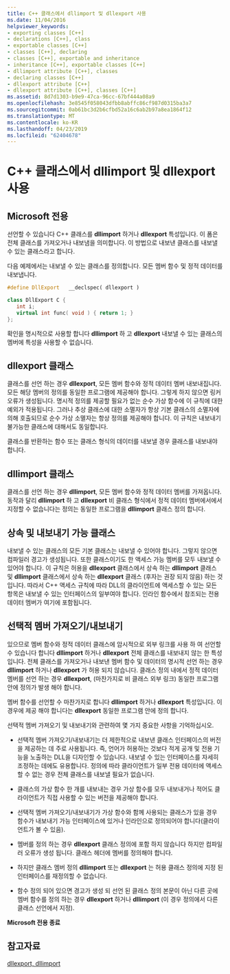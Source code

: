 ```yaml
---
title: C++ 클래스에서 dllimport 및 dllexport 사용
ms.date: 11/04/2016
helpviewer_keywords:
- exporting classes [C++]
- declarations [C++], class
- exportable classes [C++]
- classes [C++], declaring
- classes [C++], exportable and inheritance
- inheritance [C++], exportable classes [C++]
- dllimport attribute [C++], classes
- declaring classes [C++]
- dllexport attribute [C++]
- dllexport attribute [C++], classes [C++]
ms.assetid: 8d7d1303-b9e9-47ca-96cc-67bf444a08a9
ms.openlocfilehash: 3e8545f058043dfbb8abffc86cf987d0315ba3a7
ms.sourcegitcommit: 0ab61bc3d2b6cfbd52a16c6ab2b97a8ea1864f12
ms.translationtype: MT
ms.contentlocale: ko-KR
ms.lasthandoff: 04/23/2019
ms.locfileid: "62404678"
---
```

# <a name="using-dllimport-and-dllexport-in-c-classes"></a>C++ 클래스에서 dllimport 및 dllexport 사용

## <a name="microsoft-specific"></a>Microsoft 전용

선언할 수 있습니다 C++ 클래스를 **dllimport** 하거나 **dllexport** 특성입니다. 이 폼은 전체 클래스를 가져오거나 내보냄을 의미합니다. 이 방법으로 내보낸 클래스를 내보낼 수 있는 클래스라고 합니다.

다음 예제에서는 내보낼 수 있는 클래스를 정의합니다. 모든 멤버 함수 및 정적 데이터를 내보냅니다.

```cpp
#define DllExport   __declspec( dllexport )

class DllExport C {
   int i;
   virtual int func( void ) { return 1; }
};
```

확인을 명시적으로 사용할 합니다 **dllimport** 하 고 **dllexport** 내보낼 수 있는 클래스의 멤버에 특성을 사용할 수 없습니다.

##  <a name="_pluslang_using_dllimport_and_dllexport_in_c2b2bdllexportclasses"></a> dllexport 클래스

클래스를 선언 하는 경우 **dllexport**, 모든 멤버 함수와 정적 데이터 멤버 내보내집니다. 모든 해당 멤버의 정의를 동일한 프로그램에 제공해야 합니다. 그렇게 하지 않으면 링커 오류가 생성됩니다. 명시적 정의를 제공할 필요가 없는 순수 가상 함수에 이 규칙에 대한 예외가 적용됩니다. 그러나 추상 클래스에 대한 소멸자가 항상 기본 클래스의 소멸자에 의해 호출되므로 순수 가상 소멸자는 항상 정의를 제공해야 합니다. 이 규칙은 내보내기 불가능한 클래스에 대해서도 동일합니다.

클래스를 반환하는 함수 또는 클래스 형식의 데이터를 내보낼 경우 클래스를 내보내야 합니다.

##  <a name="_pluslang_dllexport_classesdllexportclasses"></a> dllimport 클래스

클래스를 선언 하는 경우 **dllimport**, 모든 멤버 함수와 정적 데이터 멤버를 가져옵니다. 동작과 달리 **dllimport** 하 고 **dllexport** 비 클래스 형식에서 정적 데이터 멤버에서에서 지정할 수 없습니다는 정의는 동일한 프로그램을 **dllimport** 클래스 정의 합니다.

##  <a name="_pluslang_using_dllimport_and_dllexport_in_c2b2binheritanceandexportableclasses"></a> 상속 및 내보내기 가능 클래스

내보낼 수 있는 클래스의 모든 기본 클래스는 내보낼 수 있어야 합니다. 그렇지 않으면 컴파일러 경고가 생성됩니다. 또한 클래스이기도 한 액세스 가능 멤버를 모두 내보낼 수 있어야 합니다. 이 규칙은 허용을 **dllexport** 클래스에서 상속 하는 **dllimport** 클래스 및 **dllimport** 클래스에서 상속 하는 **dllexport** 클래스 (후자는 권장 되지 않음) 하는 것입니다. 따라서 C++ 액세스 규칙에 따라 DLL의 클라이언트에 액세스할 수 있는 모든 항목은 내보낼 수 있는 인터페이스의 일부여야 합니다. 인라인 함수에서 참조되는 전용 데이터 멤버가 여기에 포함됩니다.

##  <a name="_pluslang_using_dllimport_and_dllexport_in_c2b2bselectivememberimportexport"></a> 선택적 멤버 가져오기/내보내기

있으므로 멤버 함수와 정적 데이터 클래스에 암시적으로 외부 링크를 사용 하 여 선언할 수 있습니다 합니다 **dllimport** 하거나 **dllexport** 전체 클래스를 내보내지 않는 한 특성입니다. 전체 클래스를 가져오거나 내보낸 멤버 함수 및 데이터의 명시적 선언 하는 경우 **dllimport** 하거나 **dllexport** 가 허용 되지 않습니다. 클래스 정의 내에서 정적 데이터 멤버를 선언 하는 경우 **dllexport**, (마찬가지로 비 클래스 외부 링크) 동일한 프로그램 안에 정의가 발생 해야 합니다.

멤버 함수를 선언할 수 마찬가지로 합니다 **dllimport** 하거나 **dllexport** 특성입니다. 이 경우에 제공 해야 합니다는 **dllexport** 동일한 프로그램 안에 정의 합니다.

선택적 멤버 가져오기 및 내보내기와 관련하여 몇 가지 중요한 사항을 기억하십시오.

- 선택적 멤버 가져오기/내보내기는 더 제한적으로 내보낸 클래스 인터페이스의 버전을 제공하는 데 주로 사용됩니다. 즉, 언어가 허용하는 것보다 적게 공개 및 전용 기능을 노출하는 DLL을 디자인할 수 있습니다. 내보낼 수 있는 인터페이스를 자세히 조정하는 데에도 유용합니다. 정의에 따라 클라이언트가 일부 전용 데이터에 액세스할 수 없는 경우 전체 클래스를 내보낼 필요가 없습니다.

- 클래스의 가상 함수 한 개를 내보내는 경우 가상 함수를 모두 내보내거나 적어도 클라이언트가 직접 사용할 수 있는 버전을 제공해야 합니다.

- 선택적 멤버 가져오기/내보내기가 가상 함수와 함께 사용되는 클래스가 있을 경우 함수가 내보내기 가능 인터페이스에 있거나 인라인으로 정의되어야 합니다(클라이언트가 볼 수 있음).

- 멤버를 정의 하는 경우 **dllexport** 클래스 정의에 포함 하지 않습니다 하지만 컴파일러 오류가 생성 됩니다. 클래스 헤더에 멤버를 정의해야 합니다.

- 하지만 클래스 멤버 정의 **dllimport** 또는 **dllexport** 는 허용 클래스 정의에 지정 된 인터페이스를 재정의할 수 없습니다.

- 함수 정의 되어 있으면 경고가 생성 되 선언 된 클래스 정의 본문이 아닌 다른 곳에 멤버 함수를 정의 하는 경우 **dllexport** 하거나 **dllimport** (이 경우 정의에서 다른 클래스 선언에서 지정).

**Microsoft 전용 종료**

## <a name="see-also"></a>참고자료

[dllexport, dllimport](../cpp/dllexport-dllimport.md)